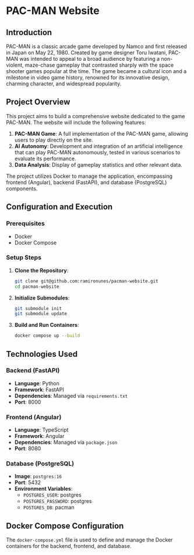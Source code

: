 # PAC-MAN Website

## Introduction

PAC-MAN is a classic arcade game developed by Namco and first released in Japan on May 22, 1980. Created by game designer Toru Iwatani, PAC-MAN was intended to appeal to a broad audience by featuring a non-violent, maze-chase gameplay that contrasted sharply with the space shooter games popular at the time. The game became a cultural icon and a milestone in video game history, renowned for its innovative design, charming character, and widespread popularity.

## Project Overview

This project aims to build a comprehensive website dedicated to the game PAC-MAN. The website will include the following features:

1. **PAC-MAN Game**: A full implementation of the PAC-MAN game, allowing users to play directly on the site.
2. **AI Autonomy**: Development and integration of an artificial intelligence that can play PAC-MAN autonomously, tested in various scenarios to evaluate its performance.
3. **Data Analysis**: Display of gameplay statistics and other relevant data.

The project utilizes Docker to manage the application, encompassing frontend (Angular), backend (FastAPI), and database (PostgreSQL) components.

## Configuration and Execution

### Prerequisites

- Docker
- Docker Compose

### Setup Steps

1. **Clone the Repository**:

    ```sh
    git clone git@github.com:ramironunes/pacman-website.git
    cd pacman-website
    ```

2. **Initialize Submodules**:

    ```sh
    git submodule init
    git submodule update
    ```

3. **Build and Run Containers**:

    ```sh
    docker compose up --build
    ```

## Technologies Used

### Backend (FastAPI)

- **Language**: Python
- **Framework**: FastAPI
- **Dependencies**: Managed via `requirements.txt`
- **Port**: 8000

### Frontend (Angular)

- **Language**: TypeScript
- **Framework**: Angular
- **Dependencies**: Managed via `package.json`
- **Port**: 8080

### Database (PostgreSQL)

- **Image**: `postgres:16`
- **Port**: 5432
- **Environment Variables**:
  - `POSTGRES_USER`: postgres
  - `POSTGRES_PASSWORD`: postgres
  - `POSTGRES_DB`: pacman

## Docker Compose Configuration

The `docker-compose.yml` file is used to define and manage the Docker containers for the backend, frontend, and database.

